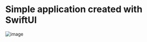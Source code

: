 # Simple application created with SwiftUI
![image](https://github.com/frankalva/Simple_Information_App/assets/89095496/0ac69fef-54d0-4edb-8304-aae99bad069c)
